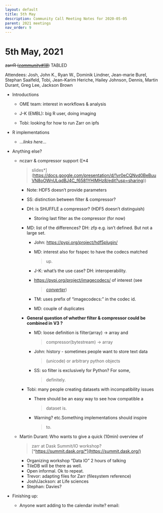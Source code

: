 ```yaml
---
layout: default
title: 5th May
description: Community Call Meeting Notes for 2020-05-05
parent: 2021 meetings
nav_order: 9
---
```


# 5th May, 2021

<span id="anchor-21"></span>~~zarrR
(~~[*~~community#18~~*](https://github.com/zarr-developers/community/issues/18)~~)~~
TABLED

Attendees: Josh, John K., Ryan W., Dominik Lindner, Jean-marie Burel,
Stephan Saalfeld, Tobi, Jean-Karim Heriche, Hailey Johnson, Dennis,
Martin Durant, Greg Lee, Jackson Brown

-   Introductions

    -   OME team: interest in workflows & analysis

    -   J-K (EMBL): big R user, doing imaging

    -   Tobi: looking for how to run Zarr on ipfs

-   R implementations

    -   ...*links here*...

-   Anything else?

    -   nczarr & compressor support ([*4
        > slides*](https://docs.google.com/presentation/d/1vr0eCQNvd0BeBuuVN8oOWnULqdBJ4C_f6581YHIMHz8/edit?usp=sharing))

        -   Note: HDF5 doesn’t provide parameters

        -   SS: distinction between filter & compressor?

        -   DH: is SHUFFLE a compressor? (HDF5 doesn’t distinguish)

            -   Storing last filter as the compressor (for now)

        -   MD: list of the differences? DH: zfp e.g. isn’t defined. But
            not a large set.

            -   John: https://pypi.org/project/hdf5plugin/

            -   MD: interest also for fsspec to have the codecs matched
                > up.

            -   J-K: what’s the use case? DH: interoperability.

            -   https://pypi.org/project/imagecodecs/ of interest (see
                > [*converter*](https://github.com/cgohlke/imagecodecs/blob/master/imagecodecs/numcodecs.py))

            -   TM: uses prefix of “imagecodecs:” in the codec id.

            -   MD: couple of duplicates

        -   **General question of whether filter & compressor could be
            combined in V3 ?**

            -   MD: loose definition is filter(array) -\> array and
                > compressor(bytestream) -\> array

            -   John: history - sometimes people want to store text data
                > (unicode) or arbitrary python objects

            -   SS: so filter is exclusively for Python? For some,
                > definitely.

        -   Tobi: many people creating datasets with incompatibility
            issues

            -   There should be an easy way to see how compatible a
                > dataset is.

            -   Warning? etc.Something implementations should inspire
                > to.

    -   Martin Durant: Who wants to give a quick (10min) overview of
        > zarr at Dask Summit/IO workshop?
        > [*https://summit.dask.org/*](https://summit.dask.org/)

        -   Organizing workshop “Data IO” 2 hours of talking
        -   TileDB will be there as well.
        -   Open informal. Ok to repeat.
        -   Trevor: adapting files for Zarr (filesystem reference)
        -   Josh/Jackson: at Life sciences
        -   Stephan: Davies?

-   Finishing up:

    -   Anyone want adding to the calendar invite? email:

